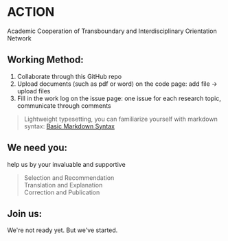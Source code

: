 # ACTION
Academic Cooperation of Transboundary and Interdisciplinary Orientation Network

## Working Method:
1. Collaborate through this GitHub repo
2. Upload documents (such as pdf or word) on the code page: add file -> upload files
3. Fill in the work log on the issue page: one issue for each research topic, communicate through comments
> Lightweight typesetting, you can familiarize yourself with markdown syntax: [Basic Markdown Syntax](https://markdown.com.cn/basic-syntax/)
>

## We need you:

help us by your invaluable and supportive
> Selection and Recommendation  
> Translation and Explanation  
> Correction and Publication
> 
## Join us:
> 
> 

We're not ready yet. But we've started.

